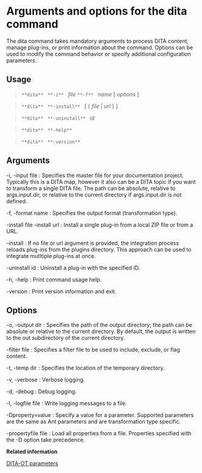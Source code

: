 # Arguments and options for the dita command

The dita command takes mandatory arguments to process DITA content, manage plug-ins, or print information about the command. Options can be used to modify the command behavior or specify additional configuration parameters.

## Usage

 

>  `**dita** ` `**-i** ` *file* `**-f** ` *name* \[ *options* \]

 

>  `**dita** ` `**-install** ` \[ \{ *file* *| url* \} \]

 

>  `**dita** ` `**-uninstall** ` *id* 

 

>  `**dita** ` `**-help** ` 

 

>  `**dita** ` `**-version** ` 

## Arguments

 -i, -input file
 :   Specifies the master file for your documentation project. Typically this is a DITA map, however it also can be a DITA topic if you want to transform a single DITA file. The path can be absolute, relative to args.input.dir, or relative to the current directory if args.input.dir is not defined.

  -f, -format name
 :   Specifies the output format \(transformation type\).

  -install file
 -install url
 :   Install a single plug-in from a local ZIP file or from a URL.

  -install
 :   If no file or url argument is provided, the integration process reloads plug-ins from the plugins directory. This approach can be used to integrate mutltiple plug-ins at once.

  -uninstall id
 :   Uninstall a plug-in with the specified ID.

  -h, -help
 :   Print command usage help.

  -version
 :   Print version information and exit.

 ## Options

 -o, -output dir
 :   Specifies the path of the output directory; the path can be absolute or relative to the current directory. By default, the output is written to the out subdirectory of the current directory.

  -filter file
 :   Specifies a filter file to be used to include, exclude, or flag content.

  -t, -temp dir
 :   Specifies the location of the temporary directory.

  -v, -verbose
 :   Verbose logging.

  -d, -debug
 :   Debug logging.

  -l, -logfile file
 :   Write logging messages to a file.

  -Dproperty=value
 :   Specify a value for a parameter. Supported parameters are the same as Ant parameters and are transformation type specific.

  -propertyfile file
 :   Load all properties from a file. Properties specified with the -D option take precedence.

 **Related information**  


[DITA-OT parameters](parameters_intro.md)

